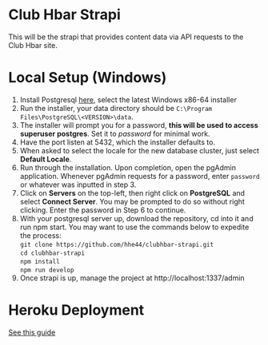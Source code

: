 # Club Hbar Strapi
This will be the strapi that provides content data via API requests to the Club Hbar site.

# Local Setup (Windows)
1. Install Postgresql [here](https://www.enterprisedb.com/downloads/postgres-postgresql-downloads), select the latest Windows x86-64 installer
2. Run the installer, your data directory should be `C:\Program Files\PostgreSQL\<VERSION>\data`.
3. The installer will prompt you for a password, **this will be used to access superuser postgres**. Set it to *password* for minimal work. 
4. Have the port listen at 5432, which the installer defaults to.
5. When asked to select the locale for the new database cluster, just select **Default Locale**.
6. Run through the installation. Upon completion, open the pgAdmin application. Whenever pgAdmin requests for a password, enter `password` or whatever was inputted in step 3. 
7. Click on **Servers** on the top-left, then right click on **PostgreSQL** and select **Connect Server**. You may be prompted to do so without right clicking. Enter the password in Step 6 to continue. 
8. With your postgresql server up, download the repository, cd into it and run npm start. You may want to use the commands below to expedite the process: <br>
`git clone https://github.com/hhe44/clubhbar-strapi.git` <br>
`cd clubhbar-strapi` <br>
`npm install` <br>
`npm run develop`
9. Once strapi is up, manage the project at http://localhost:1337/admin

# Heroku Deployment
[See this guide](https://strapi.io/documentation/developer-docs/latest/setup-deployment-guides/deployment/hosting-guides/heroku.html)